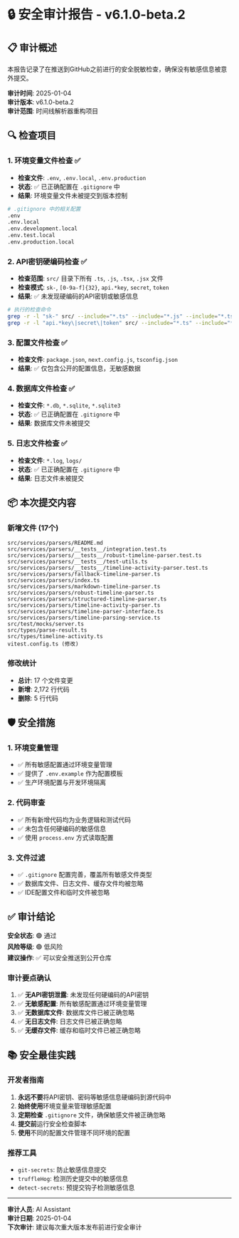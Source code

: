 # 🔒 安全审计报告 - v6.1.0-beta.2

## 📋 审计概述

本报告记录了在推送到GitHub之前进行的安全脱敏检查，确保没有敏感信息被意外提交。

**审计时间**: 2025-01-04  
**审计版本**: v6.1.0-beta.2  
**审计范围**: 时间线解析器重构项目

## 🔍 检查项目

### 1. 环境变量文件检查 ✅

- **检查文件**: `.env`, `.env.local`, `.env.production`
- **状态**: ✅ 已正确配置在 `.gitignore` 中
- **结果**: 环境变量文件未被提交到版本控制

```bash
# .gitignore 中的相关配置
.env
.env.local
.env.development.local
.env.test.local
.env.production.local
```

### 2. API密钥硬编码检查 ✅

- **检查范围**: `src/` 目录下所有 `.ts`, `.js`, `.tsx`, `.jsx` 文件
- **检查模式**: `sk-`, `[0-9a-f]{32}`, `api.*key`, `secret`, `token`
- **结果**: ✅ 未发现硬编码的API密钥或敏感信息

```bash
# 执行的检查命令
grep -r -l "sk-" src/ --include="*.ts" --include="*.js" --include="*.tsx" --include="*.jsx"
grep -r -l "api.*key\|secret\|token" src/ --include="*.ts" --include="*.js" --include="*.tsx" --include="*.jsx"
```

### 3. 配置文件检查 ✅

- **检查文件**: `package.json`, `next.config.js`, `tsconfig.json`
- **结果**: ✅ 仅包含公开的配置信息，无敏感数据

### 4. 数据库文件检查 ✅

- **检查文件**: `*.db`, `*.sqlite`, `*.sqlite3`
- **状态**: ✅ 已正确配置在 `.gitignore` 中
- **结果**: 数据库文件未被提交

### 5. 日志文件检查 ✅

- **检查文件**: `*.log`, `logs/`
- **状态**: ✅ 已正确配置在 `.gitignore` 中
- **结果**: 日志文件未被提交

## 📦 本次提交内容

### 新增文件 (17个)
```
src/services/parsers/README.md
src/services/parsers/__tests__/integration.test.ts
src/services/parsers/__tests__/robust-timeline-parser.test.ts
src/services/parsers/__tests__/test-utils.ts
src/services/parsers/__tests__/timeline-activity-parser.test.ts
src/services/parsers/fallback-timeline-parser.ts
src/services/parsers/index.ts
src/services/parsers/markdown-timeline-parser.ts
src/services/parsers/robust-timeline-parser.ts
src/services/parsers/structured-timeline-parser.ts
src/services/parsers/timeline-activity-parser.ts
src/services/parsers/timeline-parser-interface.ts
src/services/parsers/timeline-parsing-service.ts
src/test/mocks/server.ts
src/types/parse-result.ts
src/types/timeline-activity.ts
vitest.config.ts (修改)
```

### 修改统计
- **总计**: 17 个文件变更
- **新增**: 2,172 行代码
- **删除**: 5 行代码

## 🛡️ 安全措施

### 1. 环境变量管理
- ✅ 所有敏感配置通过环境变量管理
- ✅ 提供了 `.env.example` 作为配置模板
- ✅ 生产环境配置与开发环境隔离

### 2. 代码审查
- ✅ 所有新增代码均为业务逻辑和测试代码
- ✅ 未包含任何硬编码的敏感信息
- ✅ 使用 `process.env` 方式读取配置

### 3. 文件过滤
- ✅ `.gitignore` 配置完善，覆盖所有敏感文件类型
- ✅ 数据库文件、日志文件、缓存文件均被忽略
- ✅ IDE配置文件和临时文件被忽略

## ✅ 审计结论

**安全状态**: 🟢 通过  
**风险等级**: 🟢 低风险  
**建议操作**: ✅ 可以安全推送到公开仓库

### 审计要点确认

1. ✅ **无API密钥泄露**: 未发现任何硬编码的API密钥
2. ✅ **无敏感配置**: 所有敏感配置通过环境变量管理
3. ✅ **无数据库文件**: 数据库文件已被正确忽略
4. ✅ **无日志文件**: 日志文件已被正确忽略
5. ✅ **无缓存文件**: 缓存和临时文件已被正确忽略

## 📚 安全最佳实践

### 开发者指南
1. **永远不要**将API密钥、密码等敏感信息硬编码到源代码中
2. **始终使用**环境变量来管理敏感配置
3. **定期检查** `.gitignore` 文件，确保敏感文件被正确忽略
4. **提交前**运行安全检查脚本
5. **使用**不同的配置文件管理不同环境的配置

### 推荐工具
- `git-secrets`: 防止敏感信息提交
- `truffleHog`: 检测历史提交中的敏感信息
- `detect-secrets`: 预提交钩子检测敏感信息

---

**审计人员**: AI Assistant  
**审计日期**: 2025-01-04  
**下次审计**: 建议每次重大版本发布前进行安全审计
